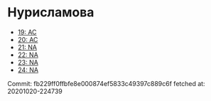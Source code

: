 # Нурисламова
- [19: AC](19.md)
- [20: AC](20.md)
- [21: NA](21.md)
- [22: NA](22.md)
- [23: NA](23.md)
- [24: NA](24.md)

Commit: fb229ff0ffbfe8e000874ef5833c49397c889c6f
 fetched at: 20201020-224739
